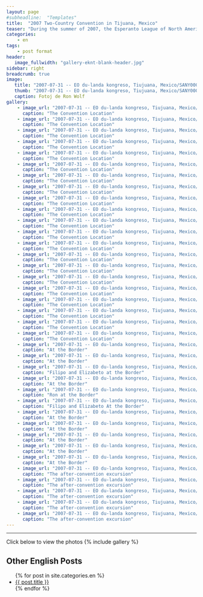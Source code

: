 ```yaml
---
layout: page
#subheadline:  "Templates"
title:  "2007 Two-Country Convention in Tijuana, Mexico"
teaser: "During the summer of 2007, the Esperanto League of North America, together with the Esperanto Association of Mexico met in Tijuana, Mexico for a Two-Country Landa Kongreso"
categories:
    - en
tags:
    - post format
header:
   image_fullwidth: "gallery-eknt-blank-header.jpg"
sidebar: right
breadcrumb: true
image:
   title: "2007-07-31 -- EO du-landa kongreso, Tiujuana, Mexico/SANY0001_2.jpg"
   thumb: "2007-07-31 -- EO du-landa kongreso, Tiujuana, Mexico/SANY0001_2-thumb.jpg"
   caption: Fotoj de Ron Wolf
gallery:
    - image_url: "2007-07-31 -- EO du-landa kongreso, Tiujuana, Mexico/SANY0001_2.jpg"
      caption: "The Convention Location"
    - image_url: "2007-07-31 -- EO du-landa kongreso, Tiujuana, Mexico/SANY0068.jpg"
      caption: "The Convention Location"
    - image_url: "2007-07-31 -- EO du-landa kongreso, Tiujuana, Mexico/SANY0007_2.jpg"
      caption: "The Convention Location"
    - image_url: "2007-07-31 -- EO du-landa kongreso, Tiujuana, Mexico/SANY0008_2.jpg"
      caption: "The Convention Location"
    - image_url: "2007-07-31 -- EO du-landa kongreso, Tiujuana, Mexico/SANY0009_2.jpg"
      caption: "The Convention Location"
    - image_url: "2007-07-31 -- EO du-landa kongreso, Tiujuana, Mexico/SANY0010_2.jpg"
      caption: "The Convention Location"
    - image_url: "2007-07-31 -- EO du-landa kongreso, Tiujuana, Mexico/SANY0011.jpg"
      caption: "The Convention Location"
    - image_url: "2007-07-31 -- EO du-landa kongreso, Tiujuana, Mexico/SANY0012.jpg"
      caption: "The Convention Location"
    - image_url: "2007-07-31 -- EO du-landa kongreso, Tiujuana, Mexico/SANY0013_2.jpg"
      caption: "The Convention Location"
    - image_url: "2007-07-31 -- EO du-landa kongreso, Tiujuana, Mexico/SANY0014.jpg"
      caption: "The Convention Location"
    - image_url: "2007-07-31 -- EO du-landa kongreso, Tiujuana, Mexico/SANY0034.jpg"
      caption: "The Convention Location"
    - image_url: "2007-07-31 -- EO du-landa kongreso, Tiujuana, Mexico/SANY0035.jpg"
      caption: "The Convention Location"
    - image_url: "2007-07-31 -- EO du-landa kongreso, Tiujuana, Mexico/SANY0053.jpg"
      caption: "The Convention Location"
    - image_url: "2007-07-31 -- EO du-landa kongreso, Tiujuana, Mexico/SANY0055.jpg"
      caption: "The Convention Location"
    - image_url: "2007-07-31 -- EO du-landa kongreso, Tiujuana, Mexico/SANY0056.jpg"
      caption: "The Convention Location"
    - image_url: "2007-07-31 -- EO du-landa kongreso, Tiujuana, Mexico/SANY0057.jpg"
      caption: "The Convention Location"
    - image_url: "2007-07-31 -- EO du-landa kongreso, Tiujuana, Mexico/SANY0058.jpg"
      caption: "The Convention Location"
    - image_url: "2007-07-31 -- EO du-landa kongreso, Tiujuana, Mexico/SANY0059.jpg"
      caption: "The Convention Location"
    - image_url: "2007-07-31 -- EO du-landa kongreso, Tiujuana, Mexico/SANY0060.jpg"
      caption: "The Convention Location"
    - image_url: "2007-07-31 -- EO du-landa kongreso, Tiujuana, Mexico/SANY0061.jpg"
      caption: "The Convention Location"
    - image_url: "2007-07-31 -- EO du-landa kongreso, Tiujuana, Mexico/SANY0063.jpg"
      caption: "The Convention Location"
    - image_url: "2007-07-31 -- EO du-landa kongreso, Tiujuana, Mexico/SANY0077.jpg"
      caption: "At the Border"
    - image_url: "2007-07-31 -- EO du-landa kongreso, Tiujuana, Mexico/SANY0078.jpg"
      caption: "At the Border"
    - image_url: "2007-07-31 -- EO du-landa kongreso, Tiujuana, Mexico/SANY0079.jpg"
      caption: "Filipo and Elizabeto at the Border"
    - image_url: "2007-07-31 -- EO du-landa kongreso, Tiujuana, Mexico/SANY0080.jpg"
      caption: "At the Border"
    - image_url: "2007-07-31 -- EO du-landa kongreso, Tiujuana, Mexico/SANY0086.jpg"
      caption: "Ron at the Border"
    - image_url: "2007-07-31 -- EO du-landa kongreso, Tiujuana, Mexico/SANY0081.jpg"
      caption: "Filipo and Elizabeto At the Border"
    - image_url: "2007-07-31 -- EO du-landa kongreso, Tiujuana, Mexico/SANY0082.jpg"
      caption: "At the Border"
    - image_url: "2007-07-31 -- EO du-landa kongreso, Tiujuana, Mexico/SANY0083.jpg"
      caption: "At the Border"
    - image_url: "2007-07-31 -- EO du-landa kongreso, Tiujuana, Mexico/SANY0084.jpg"
      caption: "At the Border"
    - image_url: "2007-07-31 -- EO du-landa kongreso, Tiujuana, Mexico/SANY0085.jpg"
      caption: "At the Border"
    - image_url: "2007-07-31 -- EO du-landa kongreso, Tiujuana, Mexico/SANY0087.jpg"
      caption: "At the Border"
    - image_url: "2007-07-31 -- EO du-landa kongreso, Tiujuana, Mexico/SANY0069.jpg"
      caption: "The after-convention excursion"
    - image_url: "2007-07-31 -- EO du-landa kongreso, Tiujuana, Mexico/SANY0013.jpg"
      caption: "The after-convention excursion"
    - image_url: "2007-07-31 -- EO du-landa kongreso, Tiujuana, Mexico/SANY0015.jpg"
      caption: "The after-convention excursion"
    - image_url: "2007-07-31 -- EO du-landa kongreso, Tiujuana, Mexico/SANY0018.jpg"
      caption: "The after-convention excursion"
    - image_url: "2007-07-31 -- EO du-landa kongreso, Tiujuana, Mexico/SANY0019.jpg"
      caption: "The after-convention excursion"
---
```




<!--more-->
--------------------------
Click below to view the photos
{% include gallery %}


## Other English Posts

<ul>
    {% for post in site.categories.en %}
    <li><a href="{{ site.url }}{{ site.baseurl }}{{ post.url }}">{{ post.title }}</a></li>
    {% endfor %}
</ul>
 